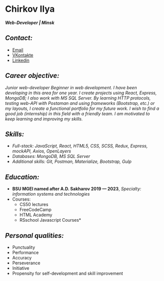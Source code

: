 # **Chirkov Ilya**
_**Web-Developer | Minsk**_
## *Сontact:* 
  * [Email](Irresistible0@mail.ru) 
  * [VKontakte](https://vk.com/burur1ch_x)
  * [Linkedin](https://www.linkedin.com/in/ilya-chyrkov-8b7a37220/)
## *Career objective:*
_Junior web-developer
Beginner in web development. I have been developing in this area for one year. I create projects using React, Express, MongoDB; I also work with MS SQL Server. By learning HTTP protocols, testing web-API with Postaman and using frameworks (Bootstrap, etc.) or my layouts, I create a functional portfolio for my future work. I wish to find a good job (internship) in this field with a friendly team.
I am motivated to keep learning and improving my skills._
## *Skills:*
* *Full-stack: JavaScript, React, HTML5, CSS, SCSS, Redux, Express, mockAPI, Axios, OpenLayers*
* *Databases: MongoDB, MS SQL Server*
* *Additional skills: Git, Postman, Materialize, Bootstrap, Gulp*
## *Education:* 
* **BSU MGEI named after A.D. Sakharov 2019 — 2023**, *Specialty: information systems and technologies*
* Courses:
    + CS50 lectures
    + FreeCodeCamp
    + HTML Academy
    + RSschool Javascript Courses*
## *Personal qualities:*
* Punctuality
* Performance
* Accuracy
* Perseverance
* Initiative
* Propensity for self-development and skill improvement
